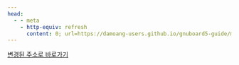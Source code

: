 ```yaml
---
head:
  - - meta
    - http-equiv: refresh
      content: 0; url=https://damoang-users.github.io/gnuboard5-guide/make/skin/latest.html
---
```


[변경된 주소로 바로가기](https://damoang-users.github.io/gnuboard5-guide/make/skin/latest.html)
